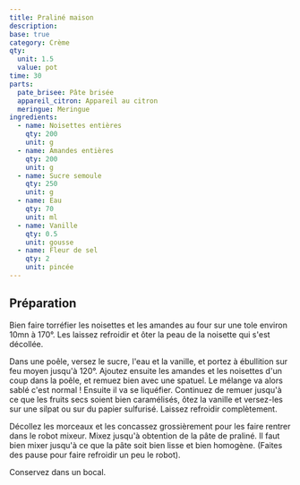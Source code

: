 ```yaml
---
title: Praliné maison
description:
base: true
category: Crème
qty:
  unit: 1.5
  value: pot
time: 30
parts:
  pate_brisee: Pâte brisée
  appareil_citron: Appareil au citron
  meringue: Meringue
ingredients:
  - name: Noisettes entières
    qty: 200
    unit: g
  - name: Amandes entières
    qty: 200
    unit: g
  - name: Sucre semoule
    qty: 250
    unit: g
  - name: Eau
    qty: 70
    unit: ml
  - name: Vanille
    qty: 0.5
    unit: gousse
  - name: Fleur de sel
    qty: 2
    unit: pincée
---
```


## Préparation

Bien faire torréfier les noisettes et les amandes au four sur une tole environ 10mn à 170°.
Les laissez refroidir et ôter la peau de la noisette qui s'est décollée.

Dans une poêle, versez le sucre, l'eau et la vanille, et portez à ébullition sur feu moyen jusqu'à 120°. Ajoutez ensuite les amandes et les noisettes d'un coup dans la poêle, et remuez bien avec une spatuel. Le mélange va alors sablé c'est normal ! Ensuite il va se liquéfier. Continuez de remuer jusqu'à ce que les fruits secs soient bien caramélisés, ôtez la vanille et versez-les sur une silpat ou sur du papier sulfurisé. Laissez refroidir complètement.

Décollez les morceaux et les concassez grossièrement pour les faire rentrer dans le robot mixeur. Mixez jusqu'à obtention de la pâte de praliné. Il faut bien mixer jusqu'à ce que la pâte soit bien lisse et bien homogène. (Faites des pause pour faire refroidir un peu le robot).

Conservez dans un bocal.
